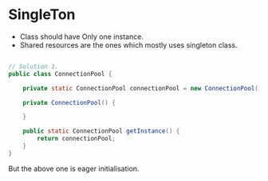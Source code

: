 # SingleTon

- Class should have Only one instance.
- Shared resources are the ones which mostly uses singleton class.

```java

// Solution 1.
public class ConnectionPool {

    private static ConnectionPool connectionPool = new ConnectionPool();

    private ConnectionPool() {

    }

    public static ConnectionPool getInstance() {
        return connectionPool;
    }
}

```

But the above one is eager initialisation.
